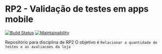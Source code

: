 # RP2 - Validação de testes em apps mobile

[![Build Status](https://travis-ci.com/Deh410/rp2-testing-validation.svg?branch=master)](https://travis-ci.com/Deh410/rp2-testing-validation) [![Maintainability](https://api.codeclimate.com/v1/badges/79b216d6436fc46eb4d4/maintainability)](https://codeclimate.com/github/Deh410/rp2-testing-validation/maintainability) 

Repositório para disciplina de RP2
O objetivo é ```Relacionar a quantidade de testes e as avaliacoes da loja```
